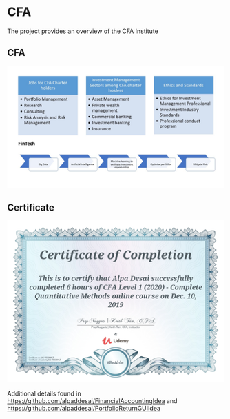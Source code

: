 # CFA

The project provides an overview of the CFA Institute

## CFA
![image](CFA.jpg)

## Certificate
![image](QuantitativeMethods.jpg)

Additional details found in https://github.com/alpaddesai/FinancialAccountingIdea and https://github.com/alpaddesai/PortfolioReturnGUIIdea
